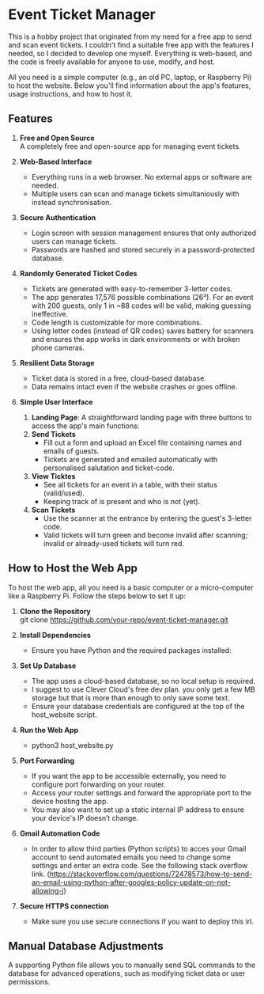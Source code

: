 
# Event Ticket Manager

This is a hobby project that originated from my need for a free app to send and scan event tickets. I couldn't find a suitable free app with the features I needed, so I decided to develop one myself. Everything is web-based, and the code is freely available for anyone to use, modify, and host.

All you need is a simple computer (e.g., an old PC, laptop, or Raspberry Pi) to host the website. Below you'll find information about the app's features, usage instructions, and how to host it.

## Features

1. **Free and Open Source**  
   A completely free and open-source app for managing event tickets.

2. **Web-Based Interface**  
   - Everything runs in a web browser. No external apps or software are needed.
   - Multiple users can scan and manage tickets simultaniously with instead synchronisation. 

3. **Secure Authentication**  
   - Login screen with session management ensures that only authorized users can manage tickets.  
   - Passwords are hashed and stored securely in a password-protected database.

4. **Randomly Generated Ticket Codes**  
   - Tickets are generated with easy-to-remember 3-letter codes.  
   - The app generates 17,576 possible combinations (26³). For an event with 200 guests, only 1 in ~88 codes will be valid, making guessing ineffective.  
   - Code length is customizable for more combinations.  
   - Using letter codes (instead of QR codes) saves battery for scanners and ensures the app works in dark environments or with broken phone cameras.

5. **Resilient Data Storage**  
   - Ticket data is stored in a free, cloud-based database.  
   - Data remains intact even if the website crashes or goes offline.

6. **Simple User Interface**  
     1. **Landing Page**: A straightforward landing page with three buttons to access the app's main functions:
     2. **Send Tickets**  
        - Fill out a form and upload an Excel file containing names and emails of guests.  
        - Tickets are generated and emailed automatically with personalised salutation and ticket-code.
     3. **View Ticktes**
        - See all tickets for an event in a table, with their status (valid/used).
        - Keeping track of is present and who is not (yet).
     4. **Scan Tickets**  
        - Use the scanner at the entrance by entering the guest's 3-letter code.  
        - Valid tickets will turn green and become invalid after scanning; invalid or already-used tickets will turn red.


## How to Host the Web App

To host the web app, all you need is a basic computer or a micro-computer like a Raspberry Pi. Follow the steps below to set it up:

1. **Clone the Repository**  
   git clone https://github.com/your-repo/event-ticket-manager.git
   

2. **Install Dependencies**  
   - Ensure you have Python and the required packages installed:
   

3. **Set Up Database**  
   - The app uses a cloud-based database, so no local setup is required.
   - I suggest to use Clever Cloud's free dev plan. you only get a few MB storage but that is more than enough to only save some text.
   - Ensure your database credentials are configured at the top of the host_website script.

4. **Run the Web App**  
   - python3 host_website.py
   
5. **Port Forwarding**  
   - If you want the app to be accessible externally, you need to configure port forwarding on your router.
   - Access your router settings and forward the appropriate port to the device hosting the app.  
   - You may also want to set up a static internal IP address to ensure your device's IP doesn’t change.

6. **Gmail Automation Code**
   - In order to allow third parties (Python scripts) to acces your Gmail account to send automated emails you need to change some settings and enter an extra code. See the following stack overflow link.
(https://stackoverflow.com/questions/72478573/how-to-send-an-email-using-python-after-googles-policy-update-on-not-allowing-j)

7. **Secure HTTPS connection**
   - Make sure you use secure connections if you want to deploy this irl.


## Manual Database Adjustments

A supporting Python file allows you to manually send SQL commands to the database for advanced operations, such as modifying ticket data or user permissions.


